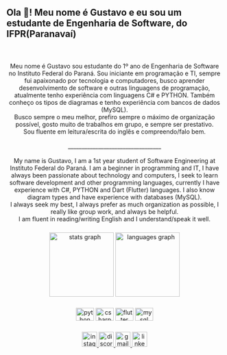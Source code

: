 <h2 align="left">Ola 👋! Meu nome é Gustavo e eu sou um estudante de Engenharia de Software, do IFPR(Paranavaí)</h2>

###

<br clear="both">

<p align="center">Meu nome é Gustavo sou estudante do 1º ano de Engenharia de Software no Instituto Federal do Paraná.  Sou iniciante em programação e TI, sempre fui apaixonado por tecnologia e computadores, busco aprender desenvolvimento de software e outras linguagens de programação, atualmente tenho experiência com linguagens C# e PYTHON. Também conheço os tipos de diagramas e tenho experiência com bancos de dados (MySQL).<br>Busco sempre o meu melhor, prefiro sempre o máximo de organização possível, gosto muito de trabalhos em grupo, e sempre ser prestativo.<br>Sou fluente em leitura/escrita do inglês e compreendo/falo bem.<br><br>__________________________________<br><br>My name is Gustavo, I am a 1st year student of Software Engineering at Instituto Federal do Paraná. I am a beginner in programming and IT, I have always been passionate about technology and computers, I seek to learn software development and other programming languages, currently I have experience with C#, PYTHON and Dart (Flutter) languages. I also know diagram types and have experience with databases (MySQL).<br>I always seek my best, I always prefer as much organization as possible, I really like group work, and always be helpful.<br>I am fluent in reading/writing English and I understand/speak it well.</p>

###

<div align="center">
  <img src="https://github-readme-stats.vercel.app/api?hide_title=true&hide_rank=false&show_icons=true&include_all_commits=true&count_private=true&disable_animations=false&theme=dracula&locale=pt-br&hide_border=true&username=GUGALU" height="150" alt="stats graph"  />
  <img src="https://github-readme-stats.vercel.app/api/top-langs?locale=pt-br&hide_title=false&layout=compact&card_width=320&langs_count=10&theme=dracula&hide_border=true&username=GUGALU" height="150" alt="languages graph"  />
</div>

###

<div align="center">
  <img src="https://cdn.jsdelivr.net/gh/devicons/devicon/icons/python/python-original.svg" height="30" width="42" alt="python logo"  />
  <img src="https://cdn.jsdelivr.net/gh/devicons/devicon/icons/csharp/csharp-original.svg" height="30" width="42" alt="csharp logo"  />
  <img src="https://cdn.jsdelivr.net/gh/devicons/devicon/icons/flutter/flutter-original.svg" height="30" width="42" alt="flutter logo"  />
  <img src="https://cdn.jsdelivr.net/gh/devicons/devicon/icons/mysql/mysql-original.svg" height="30" width="42" alt="mysql logo"  />
</div>

###

<div align="center">
  <a href="https://www.instagram.com/gustavo.poll1/" target="_blank">
    <img src="https://img.shields.io/static/v1?message=Instagram&logo=instagram&label=&color=E4405F&logoColor=white&labelColor=&style=for-the-badge" height="35" alt="instagram logo"  />
  </a>
  <a href="GUGALU 𒌐#5238" target="_blank">
    <img src="https://img.shields.io/static/v1?message=Discord&logo=discord&label=&color=7289DA&logoColor=white&labelColor=&style=for-the-badge" height="35" alt="discord logo"  />
  </a>
  <a href="gugalupolli@gmail.com" target="_blank">
    <img src="https://img.shields.io/static/v1?message=Gmail&logo=gmail&label=&color=D14836&logoColor=white&labelColor=&style=for-the-badge" height="35" alt="gmail logo"  />
  </a>
  <a href="https://www.linkedin.com/in/gustavo-manoel-dias-polli-ba5058211/" target="_blank">
    <img src="https://img.shields.io/static/v1?message=LinkedIn&logo=linkedin&label=&color=0077B5&logoColor=white&labelColor=&style=for-the-badge" height="35" alt="linkedin logo"  />
  </a>
</div>

###

